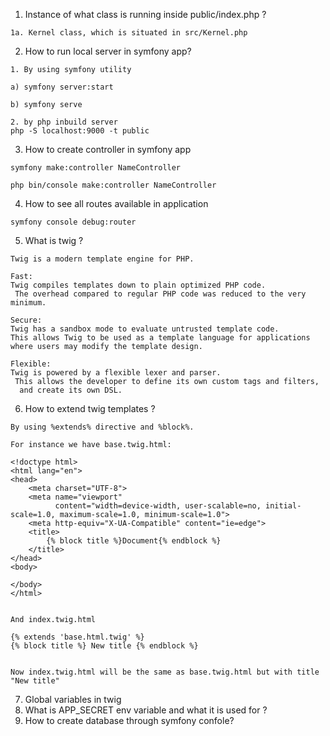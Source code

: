 1. Instance of what class is running inside public/index.php ?
```
1a. Kernel class, which is situated in src/Kernel.php
```
2. How to run local server in symfony app?

```
1. By using symfony utility

a) symfony server:start

b) symfony serve

2. by php inbuild server
php -S localhost:9000 -t public
```

3. How to create controller in symfony app

```
symfony make:controller NameController

php bin/console make:controller NameController
```

4. How to see all routes available in application
```
symfony console debug:router
```

5. What is twig ? 
```
Twig is a modern template engine for PHP.

Fast: 
Twig compiles templates down to plain optimized PHP code.
 The overhead compared to regular PHP code was reduced to the very minimum.

Secure: 
Twig has a sandbox mode to evaluate untrusted template code. 
This allows Twig to be used as a template language for applications where users may modify the template design.

Flexible: 
Twig is powered by a flexible lexer and parser.
 This allows the developer to define its own custom tags and filters,
  and create its own DSL.
```

6. How to extend twig templates ? 
```
By using %extends% directive and %block%.

For instance we have base.twig.html:

<!doctype html>
<html lang="en">
<head>
    <meta charset="UTF-8">
    <meta name="viewport"
          content="width=device-width, user-scalable=no, initial-scale=1.0, maximum-scale=1.0, minimum-scale=1.0">
    <meta http-equiv="X-UA-Compatible" content="ie=edge">
    <title>
        {% block title %}Document{% endblock %}
    </title>
</head>
<body>

</body>
</html>


And index.twig.html

{% extends 'base.html.twig' %}
{% block title %} New title {% endblock %}


Now index.twig.html will be the same as base.twig.html but with title "New title"
```

7. Global variables in twig
8. What is APP_SECRET env variable and what it is used for ? 
9. How to create database through symfony confole?
